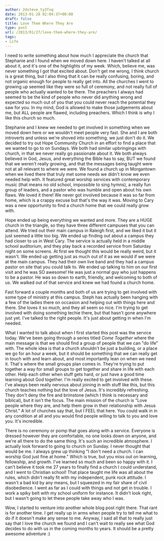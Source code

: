 ```yaml
---
author: 2dsteve_ty3fxq
date: 2013-01-28 02:04:37+00:00
draft: false
title: Love Them Where They Are
type: post
url: /2013/01/27/love-them-where-they-are/
tags:
- Life
---
```


I need to write something about how much I appreciate the church that Stephanie and I found when we moved down here. I haven't talked at all about it, and it's one of the highlights of my week. Which, believe me, was never something I got that excited about. Don't get me wrong, I think church is a great thing, but I also thing that it can be really confusing, boring, and not organic enough for people to really get into. All the churches I went to growing up seemed like they were so full of ceremony, and not really full of people who actually wanted to be there. The preachers I always had seemed to be the kind of people who never did anything wrong and expected so much out of you that you could never reach the potential they saw for you. In my mind, God is allowed to make those judgements about me, but ALL people are flawed, including preachers. Which I think is why I like this church so much. <!-- more -->

Stephanie and I knew we needed to get involved in something when we moved down here or we wouldn't meet people very fast. She and I are both introverts and unless we're shoved into something, we just don't do it. We decided to try out Hope Community Church in an effort to find a place that we wanted to go to on Sundays. We both had similar upbringings with church, in that we never really go passionate about it. We both always believed in God, Jesus, and everything the Bible has to say, BUT we found that we weren't really growing, and that the messages being taught were not at all relevant to where we were. We found a church up in Morgantown when we lived there that truly met some needs we didn't know we even needed help with. It featured great worship services with contemporary music (that means no old school, impossible to sing hymns), a really fun group of leaders, and a pastor who was humble and open about his own flaws. We loved it there! We never got involved because it was so far from home, which is a crappy excuse but that's the way it was. Moving to Cary was a new opportunity to find a church home that we could really grow with.

Hope ended up being everything we wanted and more. They are a HUGE church in the triangle, so they have three different campuses that you can attend. We tried out their main campus in Raleigh first, and we liked it but it just seemed a little too big. We ended up finding out about a campus they had closer to us in West Cary. The service is actually held in a middle school auditorium, and they play back a recorded service from Saturday night on some screens. At first we thought this would be really weird, but it wasn't. We ended up getting just as much out of it as we would if we were at the main campus. They had their own live band and they had a campus pastor on site that you could talk to. We ended up talking to him on our first visit and he was SO awesome! He was just a normal guy who just happens to be a pastor. He was so down to earth, friendly, and welcoming to both of us. We walked out of that service and knew we had found a church home.

Fast forward a couple months and both of us are trying to get involved with some type of ministry at this campus. Steph has actually been hanging with a few of the ladies there on occasion and helping out with things here and there. She loves it so much, and they all seem so nice. I'm trying to get involved with doing something techie there, but that hasn't gone anywhere just yet. I've talked to the right people. It's just about getting in when I'm needed.

What I wanted to talk about when I first started this post was the service today. We've been going through a series titled _Come Together_ where the main message is that we should find a group of people that we can "do life" with. The whole idea is that a church shouldn't be just a building, or a place we go for an hour a week, but it should be something that we can really get in touch with and learn about, and most importantly lean on when we need it. That's where the small groups plan comes in. They're trying to put together a way for small groups to get together and share in life with each other. Help each other when stuff gets hard, or just have a good time learning about God together. I'm really excited to get involved with these. I've always been really nervous about joining in with stuff like this, but this church teaches nothing but the love of Jesus. It's incredibly refreshing. They don't deny the fire and brimstone (which I think is necessary and biblical), but it isn't the focus. The main mission of the church is "Love people where they are, and help them grow in their relationship with Jesus Christ." A lot of churches say that, but I FEEL that here. You could walk in in any condition at all and you would find people willing to talk to you and love you. It's incredible.

There is no ceremony or pomp that goes along with a service. Everyone is dressed however they are comfortable, no one looks down on anyone, and we're all there to do the same thing. It's such an incredible atmosphere. I actually look forward to going to church on Sunday. I never thought that would be me. I always grew up thinking "I don't need a church. I can worship God just fine at home." Which is true, but you miss out on learning, fellowship, and growth. I've learned so much and been so happy with it. I can't believe it took me 27 years to finally find a church I could understand, and I went to Christian school! That place taught me life was all about the rules, which didn't really fit with my independent, punk rock attitude. I wasn't a bad kid by any means, but I squeezed in my fair share of civil disobedience. I went as far as I could with things and not get in trouble. I work a spiky belt with my school uniform for instance. It didn't look right, but I wasn't going to let these people take away who I was.

Wow, I started to venture into another whole blog post right there. That rant is for another time. I get really up in arms when people try to tell me what to do if it doesn't make any sense to me. Anyway, I said all that to really just say that I love the church we found and I can't wait to really see what God decides to do with us in the coming months to years. It should be a pretty awesome adventure :)

